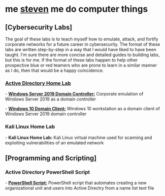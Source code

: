 <h1>me <a href="https://www.linkedin.com/in/steven-porciuncula-880b06287/">steven</a> me do computer things</h1>

<h2>[Cybersecurity Labs]</h2>
The goal of these labs is to teach myself how to emulate, attack, and fortify corporate networks for a future career in cybersecurity.  The format of these labs are written step-by-step in a way that I would have liked to have been taught.  I'm sure there are more concise and detailed guides to building labs, but this is for me.  If the format of these labs happen to help other prospective blue or red teamers who are prone to learn in a similar manner as I do, then that would be a happy coincidence.
<h3><p><b><u>Active Directory Home Lab</u></b></p></h3>
<p>- <b><a href="https://github.com/smpcyber/WindowsServer2019DomainController">Windows Server 2019 Domain Controller:</a></b> Corporate emulation of Windows Server 2019 as a domain controller</p>
<p>- <b><a href="https://github.com/smpcyber/Windows10DomainClient">Windows 10 Domain Client:</a></b> Windows 10 workstation as a domain client of Windows Server 2019 domain controller</p>

<h3>Kali Linux Home Lab</h3>
<p>- <b>Kali Linux Home Lab:</b> Kali Linux virtual machine used for scanning and exploiting vulnerabilities of an emulated network</p>

<h2>[Programming and Scripting]</h2>
<h3>Active Directory PowerShell Script</h3>
<p>- <a href="https://github.com/smpcyber/PowerShellScript"><b>PowerShell Script:</b></a> PowerShell script that automates creating a new organizational unit and users into Active Directry from a name list text file</p>
